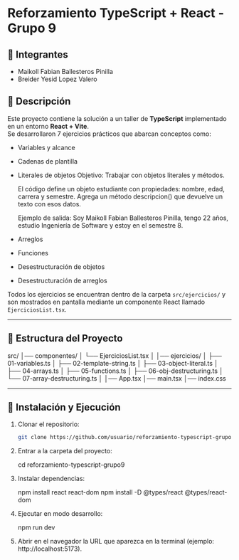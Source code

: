 # Reforzamiento TypeScript + React - Grupo 9

## 👥 Integrantes
- Maikoll Fabian Ballesteros Pinilla  
- Breider Yesid Lopez Valero  

## 📌 Descripción
Este proyecto contiene la solución a un taller de **TypeScript** implementado en un entorno **React + Vite**.  
Se desarrollaron 7 ejercicios prácticos que abarcan conceptos como:
- Variables y alcance
- Cadenas de plantilla
- Literales de objetos
    Objetivo: Trabajar con objetos literales y métodos.

    El código define un objeto estudiante con propiedades: nombre, edad, carrera y semestre.
    Agrega un método descripcion() que devuelve un texto con esos datos.

    Ejemplo de salida:
    Soy Maikoll Fabian Ballesteros Pinilla, tengo 22 años, estudio Ingeniería de Software y estoy en el semestre 8.
    
- Arreglos
- Funciones
- Desestructuración de objetos
- Desestructuración de arreglos

Todos los ejercicios se encuentran dentro de la carpeta `src/ejercicios/` y son mostrados en pantalla mediante un componente React llamado `EjerciciosList.tsx`.

---

## 📂 Estructura del Proyecto

src/
│── componentes/
│ └── EjerciciosList.tsx
│
│── ejercicios/
│ ├── 01-variables.ts
│ ├── 02-template-string.ts
│ ├── 03-object-literal.ts
│ ├── 04-arrays.ts
│ ├── 05-functions.ts
│ ├── 06-obj-destructuring.ts
│ └── 07-array-destructuring.ts
│
│── App.tsx
│── main.tsx
│── index.css


---

## 🚀 Instalación y Ejecución
1. Clonar el repositorio:
   ```bash
   git clone https://github.com/usuario/reforzamiento-typescript-grupo9.git

2. Entrar a la carpeta del proyecto:

    cd reforzamiento-typescript-grupo9

3. Instalar dependencias:

    npm install react react-dom
    npm install -D @types/react @types/react-dom

4. Ejecutar en modo desarrollo:

    npm run dev

5. Abrir en el navegador la URL que aparezca en la terminal (ejemplo: http://localhost:5173).